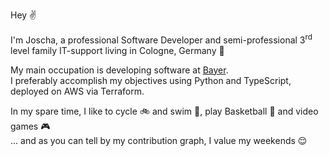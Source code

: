 Hey :v:

I'm Joscha, a professional Software Developer and semi-professional 3<sup>rd</sup> level family IT-support living in Cologne, Germany 🔅

My main occupation is developing software at [Bayer](https://www.bayer.com/en/this-is-bayer).\
I preferably accomplish my objectives using Python and TypeScript, deployed on AWS via Terraform.

In my spare time, I like to cycle 🚲 and swim 🌊, play Basketball 🏀 and video games 🎮\
... and as you can tell by my contribution graph, I value my weekends :relieved:
